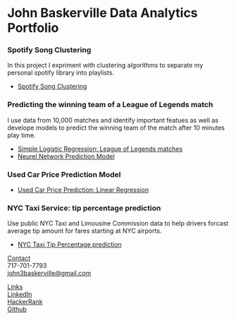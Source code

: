 # John Baskerville Data Analytics Portfolio

### Spotify Song Clustering
In this project I expriment with clustering algorithms to separate my personal spotify library into playlists.

- [Spotify Song Clustering](https://john3baskerville.github.io/SpotifyClustering/)

### Predicting the winning team of a League of Legends match
I use data from 10,000 matches and identify important featues as well as develope models to predict the winning team of the match after 10 minutes play time.
- [Simple Logistic Regression: League of Legends matches](https://htmlpreview.github.io/?https://github.com/John3Baskerville/LeagueOfLegendsMatchMLAnalysis/blob/main/LogisticRegressionLOLPrediction.html)
- [Neurel Network Prediction Model](https://htmlpreview.github.io/?https://github.com/John3Baskerville/LeagueOfLegendsMatchMLAnalysis/blob/main/LOLMLPrediction%20.html)

### Used Car Price Prediction Model
- [Used Car Price Prediction: Linear Regression](https://github.com/John3Baskerville/UsedCarPriceLinearRegression)

### NYC Taxi Service: tip percentage prediction
Use public NYC Taxi and Limousine Commission data to help drivers forcast average tip amount for fares starting at NYC airports.
- [NYC Taxi Tip Percentage prediction](https://htmlpreview.github.io/?https://github.com/John3Baskerville/NYC-TLC-Tip-Percentage-Prediction/blob/main/Tip%20Percent%20NN%20and%20Regression.html)

<u>Contact</u>  
717-701-7793  
john3baskerville@gmail.com  

<u>Links</u>  
[LinkedIn](https://www.linkedin.com/in/john-baskerville/)  
[HackerRank](https://www.hackerrank.com/john3baskerville)  
[Github](https://github.com/John3Baskerville)  
